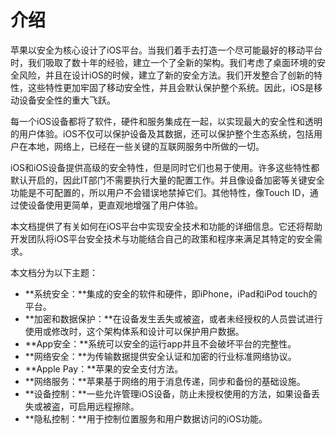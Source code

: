 # 介绍
苹果以安全为核心设计了iOS平台。当我们着手去打造一个尽可能最好的移动平台时，我们吸取了数十年的经验，建立一个了全新的架构。我们考虑了桌面环境的安全风险，并且在设计iOS的时候，建立了新的安全方法。我们开发整合了创新的特性，这些特性更加牢固了移动安全性，并且会默认保护整个系统。因此，iOS是移动设备安全性的重大飞跃。

每一个iOS设备都将了软件，硬件和服务集成在一起，以实现最大的安全性和透明的用户体验。iOS不仅可以保护设备及其数据，还可以保护整个生态系统，包括用户在本地，网络上，已经在一些关键的互联网服务中所做的一切。

iOS和iOS设备提供高级的安全特性，但是同时它们也易于使用。许多这些特性都默认开启的，因此IT部门不需要执行大量的配置工作。并且像设备加密等关键安全功能是不可配置的，所以用户不会错误地禁掉它们。其他特性，像Touch ID，通过使设备使用更简单，更直观地增强了用户体验。

本文档提供了有关如何在iOS平台中实现安全技术和功能的详细信息。它还将帮助开发团队将iOS平台安全技术与功能结合自己的政策和程序来满足其特定的安全需求。

本文档分为以下主题：

* **系统安全：**集成的安全的软件和硬件，即iPhone，iPad和iPod touch的平台。
* **加密和数据保护：**在设备发生丢失或被盗，或者未经授权的人员尝试进行使用或修改时，这个架构体系和设计可以保护用户数据。
* **App安全：**系统可以安全的运行app并且不会破坏平台的完整性。
* **网络安全：**为传输数据提供安全认证和加密的行业标准网络协议。
* **Apple Pay：**苹果的安全支付方法。
* **网络服务：**苹果基于网络的用于消息传递，同步和备份的基础设施。
* **设备控制：**一些允许管理iOS设备，防止未授权使用的方法，如果设备丢失或被盗，可启用远程擦除。
* **隐私控制：**用于控制位置服务和用户数据访问的iOS功能。



